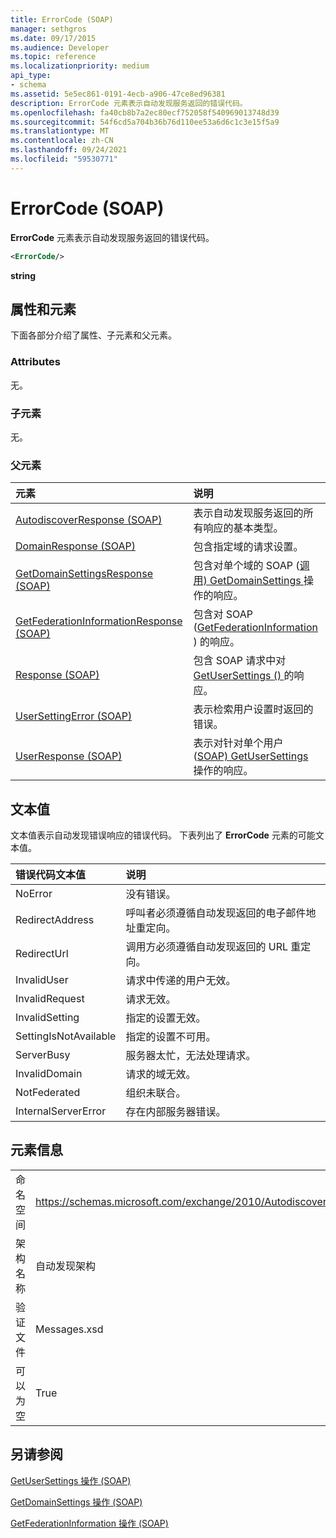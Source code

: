 ```yaml
---
title: ErrorCode (SOAP)
manager: sethgros
ms.date: 09/17/2015
ms.audience: Developer
ms.topic: reference
ms.localizationpriority: medium
api_type:
- schema
ms.assetid: 5e5ec861-0191-4ecb-a906-47ce8ed96381
description: ErrorCode 元素表示自动发现服务返回的错误代码。
ms.openlocfilehash: fa40cb8b7a2ec80ecf752058f540969013748d39
ms.sourcegitcommit: 54f6cd5a704b36b76d110ee53a6d6c1c3e15f5a9
ms.translationtype: MT
ms.contentlocale: zh-CN
ms.lasthandoff: 09/24/2021
ms.locfileid: "59530771"
---
```

# <a name="errorcode-soap"></a>ErrorCode (SOAP)

**ErrorCode** 元素表示自动发现服务返回的错误代码。 
  
```XML
<ErrorCode/>
```

 **string**
## <a name="attributes-and-elements"></a>属性和元素

下面各部分介绍了属性、子元素和父元素。
  
### <a name="attributes"></a>Attributes

无。
  
### <a name="child-elements"></a>子元素

无。
  
### <a name="parent-elements"></a>父元素

|**元素**|**说明**|
|:-----|:-----|
|[AutodiscoverResponse (SOAP)](autodiscoverresponse-soap.md) <br/> |表示自动发现服务返回的所有响应的基本类型。  <br/> |
|[DomainResponse (SOAP)](domainresponse-soap.md) <br/> |包含指定域的请求设置。  <br/> |
|[GetDomainSettingsResponse (SOAP)](getdomainsettingsresponse-soap.md) <br/> |包含对单个域的 SOAP ([调用) GetDomainSettings ](getdomainsettings-operation-soap.md) 操作的响应。  <br/> |
|[GetFederationInformationResponse (SOAP)](getfederationinformationresponse-soap.md) <br/> |包含对 SOAP ([GetFederationInformation ](getfederationinformation-operation-soap.md)) 的响应。  <br/> |
|[Response (SOAP)](response-soap.md) <br/> |包含 SOAP 请求中对 [GetUserSettings () ](getusersettings-operation-soap.md)的响应。  <br/> |
|[UserSettingError (SOAP)](usersettingerror-soap.md) <br/> |表示检索用户设置时返回的错误。  <br/> |
|[UserResponse (SOAP)](userresponse-soap.md) <br/> |表示对针对单个用户 ([SOAP) GetUserSettings ](getusersettings-operation-soap.md) 操作的响应。  <br/> |
   
## <a name="text-value"></a>文本值

文本值表示自动发现错误响应的错误代码。 下表列出了 **ErrorCode** 元素的可能文本值。 
  
|**错误代码文本值**|**说明**|
|:-----|:-----|
|NoError  <br/> |没有错误。  <br/> |
|RedirectAddress  <br/> |呼叫者必须遵循自动发现返回的电子邮件地址重定向。  <br/> |
|RedirectUrl  <br/> |调用方必须遵循自动发现返回的 URL 重定向。  <br/> |
|InvalidUser  <br/> |请求中传递的用户无效。  <br/> |
|InvalidRequest  <br/> |请求无效。  <br/> |
|InvalidSetting  <br/> |指定的设置无效。  <br/> |
|SettingIsNotAvailable  <br/> |指定的设置不可用。  <br/> |
|ServerBusy  <br/> |服务器太忙，无法处理请求。  <br/> |
|InvalidDomain  <br/> |请求的域无效。  <br/> |
|NotFederated  <br/> |组织未联合。  <br/> |
|InternalServerError  <br/> |存在内部服务器错误。  <br/> |
   
## <a name="element-information"></a>元素信息

|||
|:-----|:-----|
|命名空间  <br/> |https://schemas.microsoft.com/exchange/2010/Autodiscover  <br/> |
|架构名称  <br/> |自动发现架构  <br/> |
|验证文件  <br/> |Messages.xsd  <br/> |
|可以为空  <br/> |True  <br/> |
   
## <a name="see-also"></a>另请参阅



[GetUserSettings 操作 (SOAP)](getusersettings-operation-soap.md)
  
[GetDomainSettings 操作 (SOAP)](getdomainsettings-operation-soap.md)
  
[GetFederationInformation 操作 (SOAP)](getfederationinformation-operation-soap.md)

